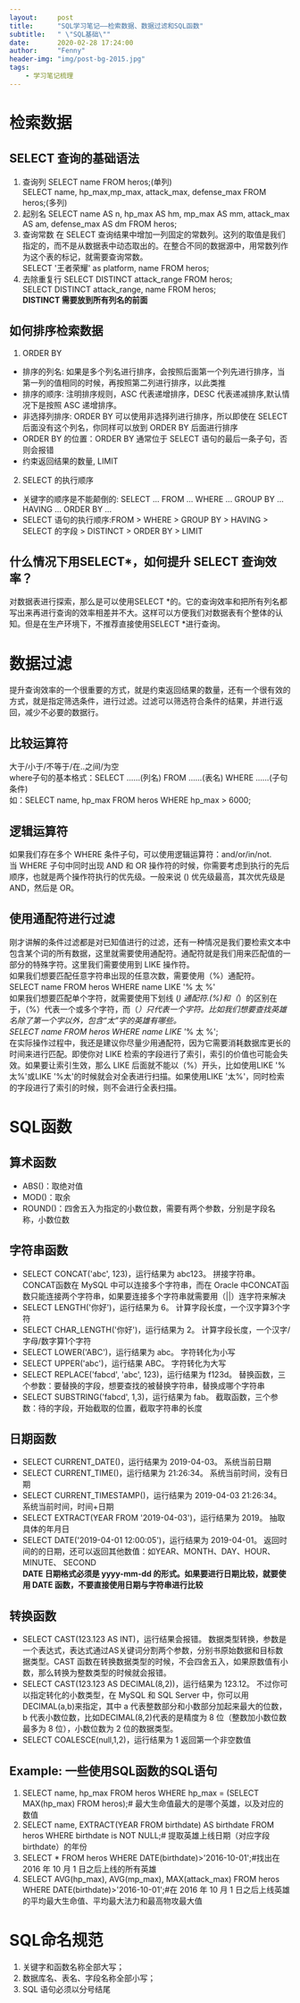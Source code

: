 ```yaml
---
layout:     post
title:      "SQL学习笔记——检索数据、数据过滤和SQL函数"
subtitle:   " \"SQL基础\""
date:       2020-02-28 17:24:00
author:     "Fenny"
header-img: "img/post-bg-2015.jpg"
tags:
    - 学习笔记梳理
---
```


# 检索数据
## SELECT 查询的基础语法
1. 查询列
SELECT name FROM heros;(单列)<br>
SELECT name, hp_max,mp_max, attack_max, defense_max FROM heros;(多列)<br>
2. 起别名
SELECT name AS n, hp_max AS hm, mp_max AS mm, attack_max AS am, defense_max AS dm FROM heros;<br>
3. 查询常数
在 SELECT 查询结果中增加一列固定的常数列。这列的取值是我们指定的，而不是从数据表中动态取出的。在整合不同的数据源中，用常数列作为这个表的标记，就需要查询常数。<br>
SELECT '王者荣耀' as platform, name FROM heros;<br>
4. 去除重复行
SELECT DISTINCT attack_range FROM heros;<br>
SELECT DISTINCT attack_range, name FROM heros;<br>
**DISTINCT 需要放到所有列名的前面**
## 如何排序检索数据
1. ORDER BY 
* 排序的列名: 如果是多个列名进行排序，会按照后面第一个列先进行排序，当第一列的值相同的时候，再按照第二列进行排序，以此类推
* 排序的顺序: 注明排序规则，ASC 代表递增排序，DESC 代表递减排序,默认情况下是按照 ASC 递增排序。
* 非选择列排序: ORDER BY 可以使用非选择列进行排序，所以即使在 SELECT 后面没有这个列名，你同样可以放到 ORDER BY 后面进行排序
* ORDER BY 的位置：ORDER BY 通常位于 SELECT 语句的最后一条子句，否则会报错
* 约束返回结果的数量, LIMIT 
2. SELECT 的执行顺序
* 关键字的顺序是不能颠倒的: SELECT ... FROM ... WHERE ... GROUP BY ... HAVING ... ORDER BY ...
* SELECT 语句的执行顺序:FROM > WHERE > GROUP BY > HAVING > SELECT 的字段 > DISTINCT > ORDER BY > LIMIT
## 什么情况下用SELECT*，如何提升 SELECT 查询效率？
对数据表进行探索，那么是可以使用SELECT *的。它的查询效率和把所有列名都写出来再进行查询的效率相差并不大。这样可以方便我们对数据表有个整体的认知。但是在生产环境下，不推荐直接使用SELECT *进行查询。<br>

# 数据过滤
提升查询效率的一个很重要的方式，就是约束返回结果的数量，还有一个很有效的方式，就是指定筛选条件，进行过滤。过滤可以筛选符合条件的结果，并进行返回，减少不必要的数据行。<br>
## 比较运算符
大于/小于/不等于/在..之间/为空<br>
where子句的基本格式：SELECT ……(列名) FROM ……(表名) WHERE ……(子句条件)<br>
如：SELECT name, hp_max FROM heros WHERE hp_max > 6000;<br>
## 逻辑运算符
如果我们存在多个 WHERE 条件子句，可以使用逻辑运算符：and/or/in/not.<br>
当 WHERE 子句中同时出现 AND 和 OR 操作符的时候，你需要考虑到执行的先后顺序，也就是两个操作符执行的优先级。一般来说 () 优先级最高，其次优先级是 AND，然后是 OR。<br>
## 使用通配符进行过滤
刚才讲解的条件过滤都是对已知值进行的过滤，还有一种情况是我们要检索文本中包含某个词的所有数据，这里就需要使用通配符。通配符就是我们用来匹配值的一部分的特殊字符。这里我们需要使用到 LIKE 操作符。<br>
如果我们想要匹配任意字符串出现的任意次数，需要使用（%）通配符。<br>
SELECT name FROM heros WHERE name LIKE '% 太 %'<br>
如果我们想要匹配单个字符，就需要使用下划线 (_) 通配符.(%)和（_）的区别在于，（%）代表一个或多个字符，而（_）只代表一个字符。比如我们想要查找英雄名除了第一个字以外，包含“太”字的英雄有哪些。<br>
SELECT name FROM heros WHERE name LIKE '_% 太 %';<br>
在实际操作过程中，我还是建议你尽量少用通配符，因为它需要消耗数据库更长的时间来进行匹配。即使你对 LIKE 检索的字段进行了索引，索引的价值也可能会失效。如果要让索引生效，那么 LIKE 后面就不能以（%）开头，比如使用LIKE '%太%'或LIKE '%太'的时候就会对全表进行扫描。如果使用LIKE '太%'，同时检索的字段进行了索引的时候，则不会进行全表扫描。

# SQL函数
## 算术函数
* ABS()：取绝对值
* MOD()：取余
* ROUND()：四舍五入为指定的小数位数，需要有两个参数，分别是字段名称，小数位数
## 字符串函数
* SELECT CONCAT('abc', 123)，运行结果为 abc123。
拼接字符串。CONCAT函数在 MySQL 中可以连接多个字符串，而在 Oracle 中CONCAT函数只能连接两个字符串，如果要连接多个字符串就需要用（||）连字符来解决<br>
* SELECT LENGTH('你好')，运行结果为 6。
计算字段长度，一个汉字算3个字符<br>
* SELECT CHAR_LENGTH('你好')，运行结果为 2。
计算字段长度，一个汉字/字母/数字算1个字符<br>
* SELECT LOWER('ABC')，运行结果为 abc。
字符转化为小写<br>
* SELECT UPPER('abc')，运行结果 ABC。
字符转化为大写<br>
* SELECT REPLACE('fabcd', 'abc', 123)，运行结果为 f123d。
替换函数，三个参数：要替换的字段，想要查找的被替换字符串，替换成哪个字符串<br>
* SELECT SUBSTRING('fabcd', 1,3)，运行结果为 fab。
截取函数，三个参数：待的字段，开始截取的位置，截取字符串的长度<br>

## 日期函数
* SELECT CURRENT_DATE()，运行结果为 2019-04-03。
系统当前日期<br>
* SELECT CURRENT_TIME()，运行结果为 21:26:34。
系统当前时间，没有日期<br>
* SELECT CURRENT_TIMESTAMP()，运行结果为 2019-04-03 21:26:34。
系统当前时间，时间+日期<br>
* SELECT EXTRACT(YEAR FROM '2019-04-03')，运行结果为 2019。
抽取具体的年月日<br>
* SELECT DATE('2019-04-01 12:00:05')，运行结果为 2019-04-01。
返回时间的的日期，还可以返回其他数值：如YEAR、MONTH、DAY、HOUR、MINUTE、 SECOND<br>
**DATE 日期格式必须是 yyyy-mm-dd 的形式。如果要进行日期比较，就要使用 DATE 函数，不要直接使用日期与字符串进行比较**<br>

## 转换函数
* SELECT CAST(123.123 AS INT)，运行结果会报错。
数据类型转换，参数是一个表达式，表达式通过AS关键词分割两个参数，分别书原始数据和目标数据类型。CAST 函数在转换数据类型的时候，不会四舍五入，如果原数值有小数，那么转换为整数类型的时候就会报错。<br>
* SELECT CAST(123.123 AS DECIMAL(8,2))，运行结果为 123.12。
不过你可以指定转化的小数类型，在 MySQL 和 SQL Server 中，你可以用DECIMAL(a,b)来指定，其中 a 代表整数部分和小数部分加起来最大的位数，b 代表小数位数，比如DECIMAL(8,2)代表的是精度为 8 位（整数加小数位数最多为 8 位），小数位数为 2 位的数据类型。<br>
* SELECT COALESCE(null,1,2)，运行结果为 1
返回第一个非空数值<br>

## Example: 一些使用SQL函数的SQL语句
1. SELECT name, hp_max FROM heros WHERE hp_max = (SELECT MAX(hp_max) FROM heros);# 最大生命值最大的是哪个英雄，以及对应的数值
2. SELECT name, EXTRACT(YEAR FROM birthdate) AS birthdate FROM heros WHERE birthdate is NOT NULL;# 提取英雄上线日期（对应字段 birthdate）的年份
3. SELECT * FROM heros WHERE DATE(birthdate)>'2016-10-01';#找出在 2016 年 10 月 1 日之后上线的所有英雄
4. SELECT AVG(hp_max), AVG(mp_max), MAX(attack_max) FROM heros WHERE DATE(birthdate)>'2016-10-01';#在 2016 年 10 月 1 日之后上线英雄的平均最大生命值、平均最大法力和最高物攻最大值


# SQL命名规范
1. 关键字和函数名称全部大写；
2. 数据库名、表名、字段名称全部小写；
3. SQL 语句必须以分号结尾